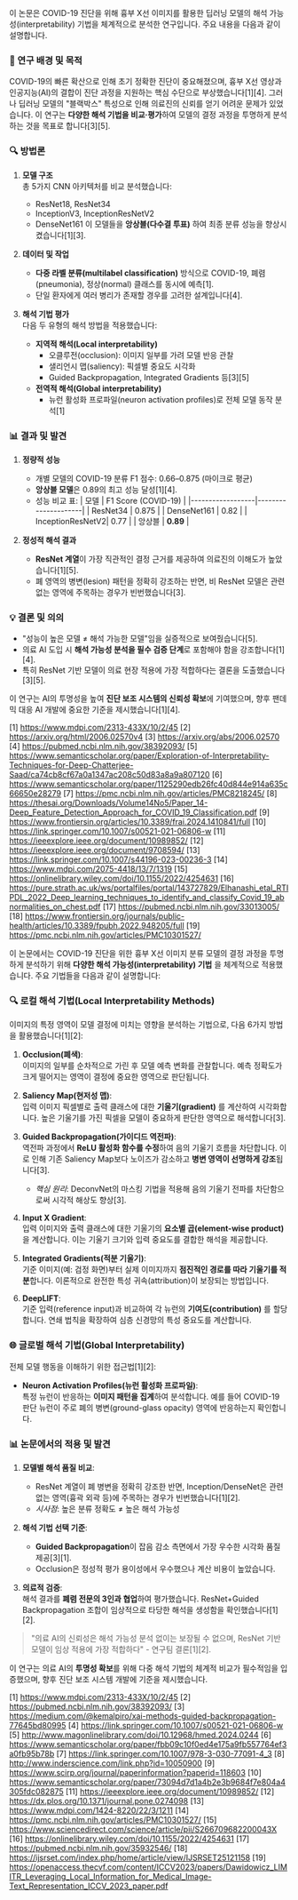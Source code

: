 이 논문은 COVID-19 진단을 위해 흉부 X선 이미지를 활용한 딥러닝 모델의 해석 가능성(interpretability) 기법을 체계적으로 분석한 연구입니다. 주요 내용을 다음과 같이 설명합니다.

### 📌 연구 배경 및 목적
COVID-19의 빠른 확산으로 인해 초기 정확한 진단이 중요해졌으며, 흉부 X선 영상과 인공지능(AI)의 결합이 진단 과정을 지원하는 핵심 수단으로 부상했습니다[1][4]. 그러나 딥러닝 모델의 "블랙박스" 특성으로 인해 의료진의 신뢰를 얻기 어려운 문제가 있었습니다. 이 연구는 **다양한 해석 기법을 비교·평가**하여 모델의 결정 과정을 투명하게 분석하는 것을 목표로 합니다[3][5].

### 🔍 방법론
1. **모델 구조**  
   총 5가지 CNN 아키텍처를 비교 분석했습니다:
   - ResNet18, ResNet34
   - InceptionV3, InceptionResNetV2
   - DenseNet161
   이 모델들을 **앙상블(다수결 투표)** 하여 최종 분류 성능을 향상시켰습니다[1][3].

2. **데이터 및 작업**  
   - **다중 라벨 분류(multilabel classification)** 방식으로 COVID-19, 폐렴(pneumonia), 정상(normal) 클래스를 동시에 예측[1].
   - 단일 환자에게 여러 병리가 존재할 경우를 고려한 설계입니다[4].

3. **해석 기법 평가**  
   다음 두 유형의 해석 방법을 적용했습니다:
   - **지역적 해석(Local interpretability)**  
     - 오클루전(occlusion): 이미지 일부를 가려 모델 반응 관찰
     - 샐리언시 맵(saliency): 픽셀별 중요도 시각화
     - Guided Backpropagation, Integrated Gradients 등[3][5]
   - **전역적 해석(Global interpretability)**  
     - 뉴런 활성화 프로파일(neuron activation profiles)로 전체 모델 동작 분석[1]

### 📊 결과 및 발견
1. **정량적 성능**  
   - 개별 모델의 COVID-19 분류 F1 점수: 0.66–0.875 (마이크로 평균)
   - **앙상블 모델**은 0.89의 최고 성능 달성[1][4].
   - 성능 비교 표:
     | 모델             | F1 Score (COVID-19) |
     |------------------|---------------------|
     | ResNet34         | 0.875              |
     | DenseNet161      | 0.82               |
     | InceptionResNetV2| 0.77               |
     | 앙상블           | **0.89**           |

2. **정성적 해석 결과**  
   - **ResNet 계열**이 가장 직관적인 결정 근거를 제공하여 의료진의 이해도가 높았습니다[1][5].
   - 폐 영역의 병변(lesion) 패턴을 정확히 강조하는 반면, 비 ResNet 모델은 관련 없는 영역에 주목하는 경우가 빈번했습니다[3].

### 💡 결론 및 의의
- "성능이 높은 모델 ≠ 해석 가능한 모델"임을 실증적으로 보여줬습니다[5].
- 의료 AI 도입 시 **해석 가능성 분석을 필수 검증 단계**로 포함해야 함을 강조합니다[1][4].
- 특히 ResNet 기반 모델이 의료 현장 적용에 가장 적합하다는 결론을 도출했습니다[3][5].

이 연구는 AI의 투명성을 높여 **진단 보조 시스템의 신뢰성 확보**에 기여했으며, 향후 팬데믹 대응 AI 개발에 중요한 기준을 제시했습니다[1][4].

[1] https://www.mdpi.com/2313-433X/10/2/45
[2] https://arxiv.org/html/2006.02570v4
[3] https://arxiv.org/abs/2006.02570
[4] https://pubmed.ncbi.nlm.nih.gov/38392093/
[5] https://www.semanticscholar.org/paper/Exploration-of-Interpretability-Techniques-for-Deep-Chatterjee-Saad/ca74cb8cf67a0a1347ac208c50d83a8a9a807120
[6] https://www.semanticscholar.org/paper/1125290edb26fc40d844e914a635c66650e28279
[7] https://pmc.ncbi.nlm.nih.gov/articles/PMC8218245/
[8] https://thesai.org/Downloads/Volume14No5/Paper_14-Deep_Feature_Detection_Approach_for_COVID_19_Classification.pdf
[9] https://www.frontiersin.org/articles/10.3389/frai.2024.1410841/full
[10] https://link.springer.com/10.1007/s00521-021-06806-w
[11] https://ieeexplore.ieee.org/document/10989852/
[12] https://ieeexplore.ieee.org/document/9708594/
[13] https://link.springer.com/10.1007/s44196-023-00236-3
[14] https://www.mdpi.com/2075-4418/13/7/1319
[15] https://onlinelibrary.wiley.com/doi/10.1155/2022/4254631
[16] https://pure.strath.ac.uk/ws/portalfiles/portal/143727829/Elhanashi_etal_RTIPDL_2022_Deep_learning_techniques_to_identify_and_classify_Covid_19_abnormalities_on_chest.pdf
[17] https://pubmed.ncbi.nlm.nih.gov/33013005/
[18] https://www.frontiersin.org/journals/public-health/articles/10.3389/fpubh.2022.948205/full
[19] https://pmc.ncbi.nlm.nih.gov/articles/PMC10301527/

이 논문에서는 COVID-19 진단을 위한 흉부 X선 이미지 분류 모델의 결정 과정을 투명하게 분석하기 위해 **다양한 해석 가능성(interpretability) 기법** 을 체계적으로 적용했습니다. 주요 기법들을 다음과 같이 설명합니다:

### 🔍 로컬 해석 기법(Local Interpretability Methods)
이미지의 특정 영역이 모델 결정에 미치는 영향을 분석하는 기법으로, 다음 6가지 방법을 활용했습니다[1][2]:
1. **Occlusion(폐색)**:  
   이미지의 일부를 순차적으로 가린 후 모델 예측 변화를 관찰합니다. 예측 정확도가 크게 떨어지는 영역이 결정에 중요한 영역으로 판단됩니다.

2. **Saliency Map(현저성 맵)**:  
   입력 이미지 픽셀별로 출력 클래스에 대한 **기울기(gradient)** 를 계산하여 시각화합니다. 높은 기울기를 가진 픽셀을 모델이 중요하게 판단한 영역으로 해석합니다[3].

3. **Guided Backpropagation(가이디드 역전파)**:  
   역전파 과정에서 **ReLU 활성화 함수를 수정**하여 음의 기울기 흐름을 차단합니다. 이로 인해 기존 Saliency Map보다 노이즈가 감소하고 **병변 영역이 선명하게 강조**됩니다[3].  
   - *핵심 원리*: DeconvNet의 마스킹 기법을 적용해 음의 기울기 전파를 차단함으로써 시각적 해상도 향상[3].

4. **Input X Gradient**:  
   입력 이미지와 출력 클래스에 대한 기울기의 **요소별 곱(element-wise product)** 을 계산합니다. 이는 기울기 크기와 입력 중요도를 결합한 해석을 제공합니다.

5. **Integrated Gradients(적분 기울기)**:  
   기준 이미지(예: 검정 화면)부터 실제 이미지까지 **점진적인 경로를 따라 기울기를 적분**합니다. 이론적으로 완전한 특성 귀속(attribution)이 보장되는 방법입니다.

6. **DeepLIFT**:  
   기준 입력(reference input)과 비교하여 각 뉴런의 **기여도(contribution)** 를 할당합니다. 연쇄 법칙을 확장하여 심층 신경망의 특성 중요도를 계산합니다.

### 🌐 글로벌 해석 기법(Global Interpretability)
전체 모델 행동을 이해하기 위한 접근법[1][2]:
- **Neuron Activation Profiles(뉴런 활성화 프로파일)**:  
  특정 뉴런이 반응하는 **이미지 패턴을 집계**하여 분석합니다. 예를 들어 COVID-19 판단 뉴런이 주로 폐의 병변(ground-glass opacity) 영역에 반응하는지 확인합니다.

### 📊 논문에서의 적용 및 발견
1. **모델별 해석 품질 비교**:  
   - ResNet 계열이 폐 병변을 정확히 강조한 반면, Inception/DenseNet은 관련 없는 영역(흉곽 외곽 등)에 주목하는 경우가 빈번했습니다[1][2].
   - *시사점*: 높은 분류 정확도 ≠ 높은 해석 가능성

2. **해석 기법 선택 기준**:  
   - **Guided Backpropagation**이 잡음 감소 측면에서 가장 우수한 시각화 품질 제공[3][1].
   - Occlusion은 정성적 평가 용이성에서 우수했으나 계산 비용이 높았습니다.

3. **의료적 검증**:  
   해석 결과를 **폐렴 전문의 3인과 협업**하여 평가했습니다. ResNet+Guided Backpropagation 조합이 임상적으로 타당한 해석을 생성함을 확인했습니다[1][2].

> "의료 AI의 신뢰성은 해석 가능성 분석 없이는 보장될 수 없으며, ResNet 기반 모델이 임상 적용에 가장 적합하다" - 연구팀 결론[1][2].

이 연구는 의료 AI의 **투명성 확보**를 위해 다중 해석 기법의 체계적 비교가 필수적임을 입증했으며, 향후 진단 보조 시스템 개발에 기준을 제시했습니다.

[1] https://www.mdpi.com/2313-433X/10/2/45
[2] https://pubmed.ncbi.nlm.nih.gov/38392093/
[3] https://medium.com/@kemalpiro/xai-methods-guided-backpropagation-77645bd80995
[4] https://link.springer.com/10.1007/s00521-021-06806-w
[5] http://www.magonlinelibrary.com/doi/10.12968/hmed.2024.0244
[6] https://www.semanticscholar.org/paper/fbb09c10f0ed4e175a9fb557764ef3a0fb95b78b
[7] https://link.springer.com/10.1007/978-3-030-77091-4_3
[8] http://www.inderscience.com/link.php?id=10050900
[9] https://www.scirp.org/journal/paperinformation?paperid=118603
[10] https://www.semanticscholar.org/paper/73094d7d1a4b2e3b9684f7e804a4305fdc082875
[11] https://ieeexplore.ieee.org/document/10989852/
[12] https://dx.plos.org/10.1371/journal.pone.0274098
[13] https://www.mdpi.com/1424-8220/22/3/1211
[14] https://pmc.ncbi.nlm.nih.gov/articles/PMC10301527/
[15] https://www.sciencedirect.com/science/article/pii/S266709682200043X
[16] https://onlinelibrary.wiley.com/doi/10.1155/2022/4254631
[17] https://pubmed.ncbi.nlm.nih.gov/35932546/
[18] https://ijsrset.com/index.php/home/article/view/IJSRSET25121158
[19] https://openaccess.thecvf.com/content/ICCV2023/papers/Dawidowicz_LIMITR_Leveraging_Local_Information_for_Medical_Image-Text_Representation_ICCV_2023_paper.pdf
